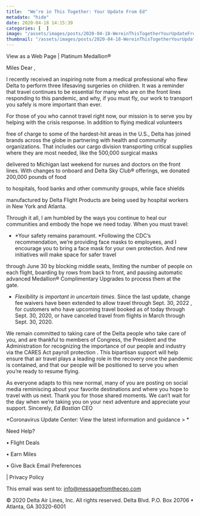 ```yaml
---
title:  "We’re in This Together: Your Update From Ed"
metadate: "hide"
date: 2020-04-18 14:15:39
categories: [  ]
image: "/assets/images/posts/2020-04-18-WereinThisTogetherYourUpdateFromEd_full.png"
thumbnail: "/assets/images/posts/2020-04-18-WereinThisTogetherYourUpdateFromEd.png"
---
```

  View as a Web Page
 | Platinum Medallion®

 Miles
Dear ,

I recently received an inspiring note from a medical professional who flew
Delta to perform three lifesaving surgeries on children. It was a reminder
that travel continues to be essential for many who are on the front lines
responding to this pandemic, and why, if you must fly, our work to
transport you safely is more important than ever.

For those of you who cannot travel right now, our mission is to serve you
by helping with the crisis response. In addition to flying medical
volunteers

free of charge to some of the hardest-hit areas in the U.S., Delta has
joined brands across the globe in partnering with health and community
organizations. That includes our cargo division transporting critical
supplies where they are most needed, like the 500,000 surgical masks

delivered to Michigan last weekend for nurses and doctors on the front
lines. With changes to onboard and Delta Sky Club® offerings, we
donated 200,000
pounds of food

to hospitals, food banks and other community groups, while face shields

manufactured by Delta Flight Products are being used by hospital workers in
New York and Atlanta.

Through it all, I am humbled by the ways you continue to heal our
communities and embody the hope we need today. When you must travel:

   - *Your safety remains paramount. *Following the CDC’s recommendation,
   we’re providing face masks to employees, and I encourage you to bring a
   face mask for your own protection. And new initiatives will make space
   for safer travel
   
   through June 30 by blocking middle seats, limiting the number of people on
   each flight, boarding by rows from back to front, and pausing automatic
   advanced Medallion® Complimentary Upgrades to process them at the gate.
   - *Flexibility is important in uncertain times.* Since the last update,
   change fee waivers have been extended to allow travel through Sept. 30,
   2022
   ,
   for customers who have upcoming travel booked as of today through Sept. 30,
   2020, or have canceled travel from flights in March through Sept. 30, 2020.

We remain committed to taking care of the Delta people who take care of
you, and are thankful to members of Congress, the President and the
Administration for recognizing the importance of our people and industry
via the CARES Act payroll protection
.
This bipartisan support will help ensure that air travel plays a leading
role in the recovery once the pandemic is contained, and that our people
will be positioned to serve you when you’re ready to resume flying.

As everyone adapts to this new normal, many of you are posting on social
media reminiscing about your favorite destinations and where you hope to
travel with us next. Thank you for those shared moments. We can’t wait for
the day when we’re taking you on your next adventure and appreciate your
support.
Sincerely,
*Ed Bastian*
CEO

*Coronavirus Update Center: View the latest information and guidance >
*

Need Help?

•
Flight Deals

•
Earn Miles

•
Give Back
Email Preferences

 |
Privacy Policy

This email was sent to: info@messagefromtheceo.com

© 2020 Delta Air Lines, Inc. All rights reserved.
Delta Blvd. P.O. Box 20706 • Atlanta, GA 30320-6001

